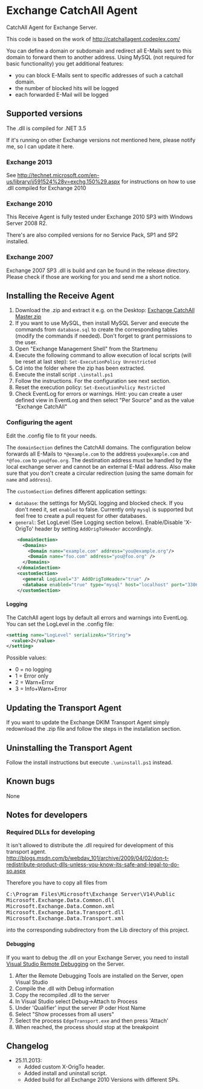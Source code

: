 Exchange CatchAll Agent
=============

CatchAll Agent for Exchange Server.

This code is based on the work of http://catchallagent.codeplex.com/

You can define a domain or subdomain and redirect all E-Mails sent to this domain to forward them to another address.
Using MySQL (not required for basic functionality) you get additional features:
- you can block E-Mails sent to specific addresses of such a catchall domain.
- the number of blocked hits will be logged
- each forwarded E-Mail will be logged

## Supported versions

The .dll is compiled for .NET 3.5

If it's running on other Exchange versions not mentioned here, please notify me, so I can update it here.

### Exchange 2013

See http://technet.microsoft.com/en-us/library/jj591524%28v=exchg.150%29.aspx for instructions on how to use .dll compiled for Exchange 2010

### Exchange 2010

This Receive Agent is fully tested under Exchange 2010 SP3 with Windows Server 2008 R2.

There's are also compiled versions for no Service Pack, SP1 and SP2 installed.

### Exchange 2007

Exchange 2007 SP3 .dll is build and can be found in the release directory. Please check if those are working for you and send me a short notice.

## Installing the Receive Agent

1. Download the .zip and extract it e.g. on the Desktop: [Exchange CatchAll Master.zip](https://github.com/Pro/exchange-catchall/archive/master.zip)
2. If you want to use MySQL, then install MySQL Server and execute the commands from `database.sql` to create the corresponding tables (modify the commands if needed). Don't forget to grant permissions to the user.
3. Open "Exchange Management Shell" from the Startmenu
4. Execute the following command to allow execution of local scripts (will be reset at last step): `Set-ExecutionPolicy Unrestricted`
5. Cd into the folder where the zip has been extracted.
6. Execute the install script `.\install.ps1`
7. Follow the instructions. For the configuration see next section.
8. Reset the execution policy: `Set-ExecutionPolicy Restricted`
9. Check EventLog for errors or warnings.
 Hint: you can create a user defined view in EventLog and then select "Per Source" and as the value "Exchange CatchAll"

### Configuring the agent
Edit the .config file to fit your needs.

The `domainSection` defines the CatchAll domains. The configuration below forwards all E-Mails to `*@example.com` to the address `you@example.com` and `*@foo.com` to `you@foo.org`.
The destination address must be handled by the local exchange server and cannot be an external E-Mail address. Also make sure that you don't create a circular redirection (using the same domain for `name` and `address`).

The `customSection` defines different application settings:

* `database`: the settings for MySQL logging and blocked check. If you don't need it, set `enabled` to false. Currently only `mysql` is supported but feel free to create a pull request for other databases.
* `general`: Set LogLevel (See Logging section below). Enable/Disable 'X-OrigTo' header by setting `AddOrigToHeader` accordingly.

```xml
    <domainSection>
      <Domains>
        <Domain name="example.com" address="you@example.org"/>
        <Domain name="foo.com" address="you@foo.org" />
      </Domains>
    </domainSection>
    <customSection>
      <general LogLevel="3" AddOrigToHeader="true" />
      <database enabled="true" type="mysql" host="localhost" port="3306" database="catchall" user="catchall" password="catchall" />
    </customSection>
```


#### Logging
The CatchAll agent logs by default all errors and warnings into EventLog.
You can set the LogLevel in the .config file:

```xml
<setting name="LogLevel" serializeAs="String">
  <value>2</value>
</setting> 
```

Possible values:
* 0 = no logging
* 1 = Error only
* 2 = Warn+Error
* 3 = Info+Warn+Error


## Updating the Transport Agent

If you want to update the Exchange DKIM Transport Agent simply redownload the .zip file and follow the steps in the installation section.

## Uninstalling the Transport Agent

Follow the install instructions but execute `.\uninstall.ps1` instead.

## Known bugs

None

## Notes for developers

### Required DLLs for developing

It isn't allowed to distribute the .dll required for development of this transport agent.
http://blogs.msdn.com/b/webdav_101/archive/2009/04/02/don-t-redistribute-product-dlls-unless-you-know-its-safe-and-legal-to-do-so.aspx

Therefore you have to copy all files from 
<pre>
C:\Program Files\Microsoft\Exchange Server\V14\Public
Microsoft.Exchange.Data.Common.dll
Microsoft.Exchange.Data.Common.xml
Microsoft.Exchange.Data.Transport.dll
Microsoft.Exchange.Data.Transport.xml
</pre>
into the corresponding subdirectory from the Lib directory of this project.

#### Debugging
If you want to debug the .dll on your Exchange Server, you need to install [Visual Studio Remote Debugging](msdn.microsoft.com/en-us/library/vstudio/bt727f1t.aspx) on the Server.

1. After the Remote Debugging Tools are installed on the Server, open Visual Studio
2. Compile the .dll with Debug information
3. Copy the recompiled .dll to the server
4. In Visual Studio select Debug->Attach to Process
5. Under 'Qualifier' input the server IP oder Host Name
6. Select "Show processes from all users"
7. Select the process `EdgeTransport.exe` and then press 'Attach'
8. When reached, the process should stop at the breakpoint

## Changelog

* 25.11.2013:
	- Added custom X-OrigTo header.
	- Added install and uninstall script.
	- Added build for all Exchange 2010 Versions with different SPs.
